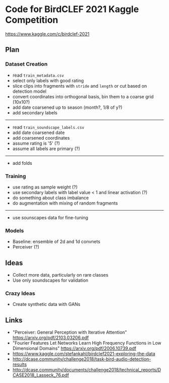 # Code for BirdCLEF 2021 Kaggle Competition

<https://www.kaggle.com/c/birdclef-2021>

## Plan

### Dataset Creation

- read `train_metadata.csv`
- select only labels with good rating
- slice clips into fragments with `stride` and `length` or cut based on detection model
- convert coordinates into orthogonal basis,  bin them to a coarse grid (10x10?)
- add date coarsened up to season (month?, 1/8 of y?)
- add secondary labels

---

- read `train_soundscape_labels.csv`
- add date coarsened date
- add coarsened coordinates
- assume rating is '5' (?)
- assume all labels are primary (?)

---

- add folds

### Training

- use rating as sample weight (?)
- use secondary labels with label value < 1 and linear activation (?)
- do something about class imbalance
- do augmentation with mixing of random fragments

---

- use sounscapes data for fine-tuning

### Models

- Baseline: ensemble of 2d and 1d convnets
- Perceiver (?)

## Ideas

- Collect more data, particularly on rare classes
- Use only soundscapes for validation

### Crazy Ideas

- Create synthetic data with GANs

## Links

- "Perceiver: General Perception with Iterative Attention" <https://arxiv.org/pdf/2103.03206.pdf>
- "Fourier Features Let Networks Learn High Frequency Functions in Low Dimensional Domains" <https://arxiv.org/pdf/2006.10739.pdf>
- https://www.kaggle.com/stefankahl/birdclef2021-exploring-the-data
- http://dcase.community/challenge2018/task-bird-audio-detection-results
- http://dcase.community/documents/challenge2018/technical_reports/DCASE2018_Lasseck_76.pdf
